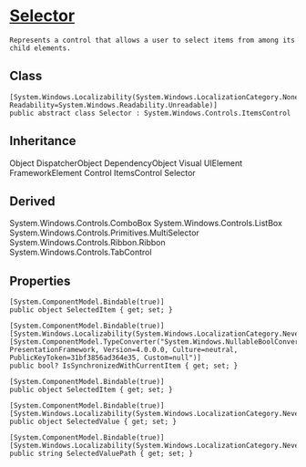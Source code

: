 
# [Selector](https://docs.microsoft.com/en-us/dotnet/api/system.windows.controls.primitives.selector?view=windowsdesktop-6.0)

	Represents a control that allows a user to select items from among its child elements.

## Class

	[System.Windows.Localizability(System.Windows.LocalizationCategory.None, 
	Readability=System.Windows.Readability.Unreadable)]
	public abstract class Selector : System.Windows.Controls.ItemsControl

## Inheritance

Object
DispatcherObject
DependencyObject
Visual
UIElement
FrameworkElement
Control
ItemsControl
Selector

## Derived

System.Windows.Controls.ComboBox
System.Windows.Controls.ListBox
System.Windows.Controls.Primitives.MultiSelector
System.Windows.Controls.Ribbon.Ribbon
System.Windows.Controls.TabControl

## Properties

	[System.ComponentModel.Bindable(true)]
	public object SelectedItem { get; set; }

	[System.ComponentModel.Bindable(true)]
	[System.Windows.Localizability(System.Windows.LocalizationCategory.NeverLocalize)]
	[System.ComponentModel.TypeConverter("System.Windows.NullableBoolConverter, PresentationFramework, Version=4.0.0.0, Culture=neutral, PublicKeyToken=31bf3856ad364e35, Custom=null")]
	public bool? IsSynchronizedWithCurrentItem { get; set; }

	[System.ComponentModel.Bindable(true)]
	public object SelectedItem { get; set; }

	[System.ComponentModel.Bindable(true)]
	[System.Windows.Localizability(System.Windows.LocalizationCategory.NeverLocalize)]
	public object SelectedValue { get; set; }

	[System.ComponentModel.Bindable(true)]
	[System.Windows.Localizability(System.Windows.LocalizationCategory.NeverLocalize)]
	public string SelectedValuePath { get; set; }

